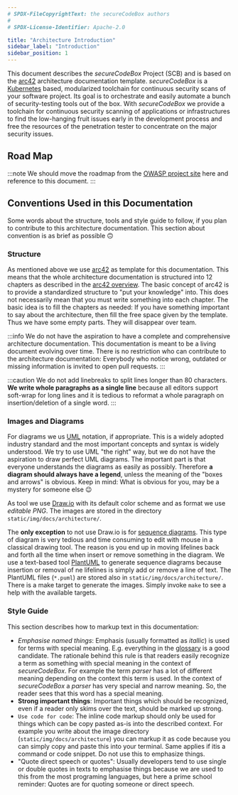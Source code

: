 ```yaml
---
# SPDX-FileCopyrightText: the secureCodeBox authors
#
# SPDX-License-Identifier: Apache-2.0

title: "Architecture Introduction"
sidebar_label: "Introduction"
sidebar_position: 1
---
```


This document describes the _secureCodeBox_ Project (SCB) and is based on the [arc42][arc42] architecture documentation template. _secureCodeBox_ is a [Kubernetes][k8s] based, modularized toolchain for continuous security scans of your software project. Its goal is to orchestrate and easily automate a bunch of security-testing tools out of the box. With _secureCodeBox_ we provide a toolchain for continuous security scanning of applications or infrastructures to find the low-hanging fruit issues early in the development process and free the resources of the penetration tester to concentrate on the major security issues.

## Road Map

:::note
We should move the roadmap from the [OWASP project site](https://github.com/OWASP/www-project-securecodebox/blob/master/index.md) here and reference to this document.
:::

## Conventions Used in this Documentation

Some words about the structure, tools and style guide to follow, if you plan to contribute to this architecture documentation. This section about convention is as brief as possible 🙃

### Structure

As mentioned above we use [arc42][arc42] as template for this documentation. This means that the whole architecture documentation is structured into 12 chapters as described in the [arc42 overview][arc42-overview]. The basic concept of arc42 is to provide a standardized structure to "put your knowledge" into. This does not necessarily mean that you must write something into each chapter. The basic idea is to fill the chapters as needed: If you have something important to say about the architecture, then fill the free space given by the template. Thus we have some empty parts. They will disappear over team.

:::info
We do not have the aspiration to have a complete and comprehensive architecture documentation. This documentation is meant to be a living document evolving over time. There is no restriction who can contribute to the architecture documentation: Everybody who notice wrong, outdated or missing information is invited to open pull requests.
:::

:::caution
We do not add linebreaks to split lines longer than 80 characters. **We write whole paragraphs as a single line** because all editors support soft-wrap for long lines and it is tedious to reformat a whole paragraph on insertion/deletion of a single word.
:::

### Images and Diagrams

For diagrams we us [UML][wiki-uml] notation, if appropriate. This is a widely adopted industry standard and the most important concepts and syntax is widely understood. We try to use UML "the right" way, but we do not have the aspiration to draw perfect UML diagrams. The important part is that everyone understands the diagrams as easily as possibly. Therefore **a diagram should always have a legend**, unless the meaning of the "boxes and arrows" is obvious. Keep in mind: What is obvious for you, may be a mystery for someone else 😉

As tool we use [Draw.io][drawio] with its default color scheme and as format we use _editable PNG_. The images are stored in the directory `static/img/docs/architecture/`.

The **only exception** to not use Draw.io is for [sequence diagrams][wiki-uml-sequence]. This type of diagram is very tedious and time consuming to edit with mouse in a classical drawing tool. The reason is you end up in moving lifelines back and forth all the time when insert or remove something in the diagram. We use a text-based tool [PlantUML][plantuml] to generate sequence diagrams because insertion or removal of ne lifelines is simply add or remove a line of text. The PlantUML files (`*.puml`) are stored also in `static/img/docs/architecture/`. There is a make target to generate the images. Simply invoke `make` to see a help with the available targets.

### Style Guide

This section describes how to markup text in this documentation:

* _Emphasise named things_: Emphasis (usually formatted as _itallic_) is used for terms with special meaning. E.g. everything in the [glossary](/docs/architecture/glossary) is a good candidate. The rationale behind this rule is that readers easily recognize a term as something with special meaning in the context of _secureCodeBox_. For example the term _parser_ has a lot of different meaning depending on the context this term is used. In the context of _secureCodeBox_ a _parser_ has very special and narrow meaning. So, the reader sees that this word has a special meaning.
* **Strong important things**: Important things which should be recognized, even if a reader only skims over the text, should be marked up strong.
* `Use code for code`: The inline code markup should only be used for things which can be copy pasted as-is into the described context. For example you write about the image directory (`static/img/docs/architecture`) you can markup it as code because you can simply copy and paste this into your terminal. Same applies if itis a command or code snippet. Do not use this to emphasize things.
* "Quote direct speech or quotes": Usually developers tend to use single or double quotes in texts to emphasise things because we are used to this from the most programing languages, but here a prime school reminder: Quotes are for quoting someone or direct speech. 

[arc42]:              https://arc42.org/
[arc42-overview]:     https://arc42.org/overview/
[k8s]:                https://kubernetes.io/
[wiki-uml]:           https://en.wikipedia.org/wiki/Unified_Modeling_Language
[drawio]:             https://app.diagrams.net/
[wiki-uml-sequence]:  https://en.wikipedia.org/wiki/Sequence_diagram
[plantuml]:           https://plantuml.com/
